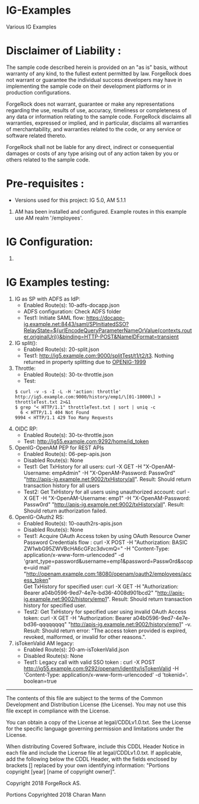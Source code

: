 # IG-Examples 

Various IG Examples <br />

Disclaimer of Liability :
=========================
The sample code described herein is provided on an "as is" basis, without warranty of any kind, to the fullest extent permitted by law. 
ForgeRock does not warrant or guarantee the individual success developers may have in implementing the sample code on their development platforms 
or in production configurations.

ForgeRock does not warrant, guarantee or make any representations regarding the use, results of use, accuracy, timeliness or completeness of any data 
or information relating to the sample code. ForgeRock disclaims all warranties, expressed or implied, and in particular, disclaims all warranties of 
merchantability, and warranties related to the code, or any service or software related thereto.

ForgeRock shall not be liable for any direct, indirect or consequential damages or costs of any type arising out of any action taken by you or others 
related to the sample code.

Pre-requisites :
================
* Versions used for this project: IG 5.0, AM 5.1.1
1. AM has been installed and configured. Example routes in this example use AM realm '/employees'. 


IG Configuration:
=====================
1. 
      
IG Examples testing:
=========================
1. IG as SP with ADFS as IdP:
   * Enabled Route(s): 10-adfs-docapp.json
   * ADFS configuration: Check ADFS folder
   * Test1: Initiate SAML flow: https://docapp-ig.example.net:8443/saml/SPInitiatedSSO?RelayState=${urlEncodeQueryParameterNameOrValue(contexts.router.originalUri)}&binding=HTTP-POST&NameIDFormat=transient
2. IG split():
   * Enabled Route(s): 20-split.json
   * Test1: http://ig5.example.com:9000/splitTest/t1/t2/t3. Nothing returned in property splitting due to [OPENIG-1999](https://bugster.forgerock.org/jira/browse/OPENIG-1999)
3. Throttle:
   * Enabled Route(s): 30-tx-throttle.json
   * Test:
    ```
    $ curl -v -s -I -L -H 'action: throttle' http://ig5.example.com:9000/history/emp1/\[01-10000\] > throttleTest.txt 2>&1
    $ grep "< HTTP/1.1" throttleTest.txt | sort | uniq -c
      6 < HTTP/1.1 404 Not Found
    9994 < HTTP/1.1 429 Too Many Requests
    ```
4. OIDC RP:
   * Enabled Route(s): 30-tx-throttle.json
   * Test: http://ig55.example.com:9292/home/id_token
5. OpenIG-OpenAM PEP for REST APIs
   * Enabled Route(s): 06-pep-apis.json
   * Disabled Route(s): None
   * Test1: Get TxHistory for all users: curl -X GET -H "X-OpenAM-Username: empAdmin" -H "X-OpenAM-Password: Passw0rd" "http://apis-ig.example.net:9002/txHistory/all". Result: Should return transaction history for all users
   * Test2: Get TxHistory for all users using unauthorized account: curl -X GET -H "X-OpenAM-Username: emp1" -H "X-OpenAM-Password: Passw0rd" "http://apis-ig.example.net:9002/txHistory/all". Result: Should return authorization failed.          
6. OpenIG-OAuth2 RS:
   * Enabled Route(s): 10-oauth2rs-apis.json
   * Disabled Route(s): None
   * Test1: Acquire OAuth Access token by using OAuth Resource Owner Password Credentials flow : curl -X POST -H "Authorization: BASIC ZW1wbG95ZWVBcHA6cGFzc3dvcmQ=" -H "Content-Type: application/x-www-form-urlencoded" -d 'grant_type=password&username=emp1&password=Passw0rd&scope=uid mail' "http://openam.example.com:18080/openam/oauth2/employees/access_token" <br />
     Get TxHistory for specified user: curl -X GET -H "Authorization: Bearer a04b0596-9ed7-4e7e-bd36-4008d901bcd2" "http://apis-ig.example.net:9002/history/emp1". Result: Should return transaction history for specified user.
   * Test2: Get TxHistory for specified user using invalid OAuth Access token: curl -X GET -H "Authorization: Bearer a04b0596-9ed7-4e7e-bd36-qqqqqqqq" "http://apis-ig.example.net:9002/history/emp1" -v. Result: Should return error: "The access token provided is expired, revoked, malformed, or invalid for other reasons.".
7. isTokenValid AM legacy:
   * Enabled Route(s): 20-am-isTokenValid.json
   * Disabled Route(s): None
   * Test1: Legacy call with valid SSO token : curl -X POST http://ig55.example.com:9292/openam/identity/isTokenValid -H 'Content-Type: application/x-www-form-urlencoded'  -d 'tokenid=<SSOTokenId>'. <br />
     boolean=true
   
        
* * *

The contents of this file are subject to the terms of the Common Development and
Distribution License (the License). You may not use this file except in compliance with the
License.

You can obtain a copy of the License at legal/CDDLv1.0.txt. See the License for the
specific language governing permission and limitations under the License.

When distributing Covered Software, include this CDDL Header Notice in each file and include
the License file at legal/CDDLv1.0.txt. If applicable, add the following below the CDDL
Header, with the fields enclosed by brackets [] replaced by your own identifying
information: "Portions copyright [year] [name of copyright owner]".

Copyright 2018 ForgeRock AS.

Portions Copyrighted 2018 Charan Mann
